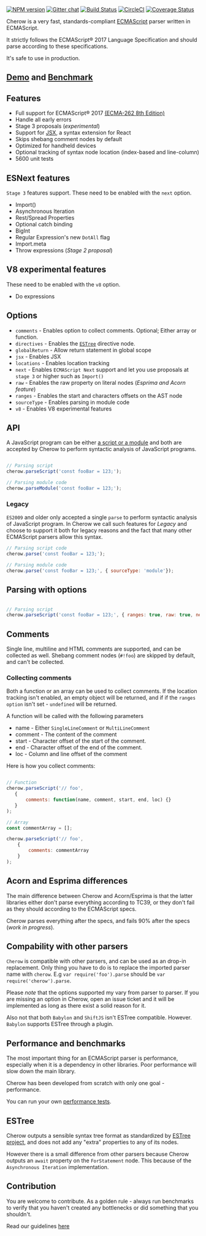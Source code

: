 [![NPM version](https://img.shields.io/npm/v/cherow.svg)](https://www.npmjs.com/package/cherow)
[![Gitter chat](https://badges.gitter.im/gitterHQ/gitter.png)](https://gitter.im/cherow/cherow)
[![Build Status](https://travis-ci.org/cherow/cherow.svg?branch=master)](https://travis-ci.org/cherow/cherow)
[![CircleCI](https://circleci.com/gh/cherow/cherow.svg?style=svg)](https://circleci.com/gh/cherow/cherow)
[![Coverage Status](https://coveralls.io/repos/github/cherow/cherow/badge.svg?branch=master)](https://coveralls.io/github/cherow/cherow?branch=master)

Cherow is a very fast, standards-compliant [ECMAScript](http://www.ecma-international.org/publications/standards/Ecma-262.htm) parser written in ECMAScript.

It strictly follows the ECMAScript® 2017 Language Specification and should parse according to these specifications.

It's safe to use in production.

## [Demo](https://cherow.github.io/cherow/) and [Benchmark](https://cherow.github.io/cherow/performance/)

## Features

- Full support for ECMAScript® 2017 [(ECMA-262 8th Edition)](http://www.ecma-international.org/publications/standards/Ecma-262.htm)
- Handle all early errors
- Stage 3 proposals (*experimental*)
- Support for [JSX](https://facebook.github.io/react/docs/jsx-in-depth.html), a syntax extension for React
- Skips shebang comment nodes by default
- Optimized for handheld devices
- Optional tracking of syntax node location (index-based and line-column)
- 5600 unit tests

## ESNext features

`Stage 3` features support. These need to be enabled with the `next` option.

- Import()
- Asynchronous Iteration
- Rest/Spread Properties
- Optional catch binding
- BigInt
- Regular Expression's new `DotAll` flag
- Import.meta
- Throw expressions (*Stage 2 proposal*)

## V8 experimental features

These need to be enabled with the `v8` option.

- Do expressions

## Options

* `comments` - Enables option to collect comments. Optional; Either array or function.
* `directives` - Enables the [`ESTree`](https://github.com/estree/estree/blob/1da8e603237144f44710360f8feb7a9977e905e0/es5.md#directive) directive node.
* `globalReturn` - Allow return statement in global scope
* `jsx` - Enables JSX
* `locations` - Enables location tracking
* `next` - Enables `ECMAScript Next` support and let you use proposals at `stage 3` or higher such as `Import()`
* `raw` - Enables the raw property on literal nodes (*Esprima and Acorn feature*)
* `ranges` - Enables the start and characters offsets on the AST node
* `sourceType` - Enables parsing in module code
* `v8` - Enables V8 experimental features

## API

A JavaScript program can be either [a script or a module](http://www.ecma-international.org/ecma-262/8.0/index.html#sec-ecmascript-language-scripts-and-modules) and
both are accepted by Cherow to perform syntactic analysis of JavaScript programs.

```js

// Parsing script
cherow.parseScript('const fooBar = 123;');

// Parsing module code
cherow.parseModule('const fooBar = 123;');

```

### Legacy

`ES2009` and older only accepted a single `parse` to perform syntactic analysis of JavaScript program. In Cherow we call such features for
*Legacy* and choose to support it both for legacy reasons and the fact that many other ECMAScript parsers allow this syntax.

```js
// Parsing script code
cherow.parse('const fooBar = 123;');

// Parsing module code
cherow.parse('const fooBar = 123;', { sourceType: 'module'});

```

## Parsing with options

```js

// Parsing script
cherow.parseScript('const fooBar = 123;', { ranges: true, raw: true, next: true});

```

## Comments

Single line, multiline and HTML comments are supported, and can be collected as well. Shebang comment nodes (`#!foo`) are
skipped by default, and can't be collected.

### Collecting comments

Both a function or an array can be used to collect comments. If the location tracking isn't enabled, an empty object will be returned, and if if the `ranges option` isn't set - `undefined` will be returned.

A function will be called with the following parameters

- name - Either `SingleLineComment` or `MultiLineComment`
- comment - The content of the comment
- start - Character offset of the start of the comment.
- end - Character offset of the end of the comment.
- loc   - Column and line offset of the comment

Here is how you collect comments:

```js

// Function
cherow.parseScript('// foo',
   {
       comments: function(name, comment, start, end, loc) {}
   }
);

// Array
const commentArray = [];

cherow.parseScript('// foo',
    {
        comments: commentArray
    }
);

```

## Acorn and Esprima differences

The main difference between Cherow and Acorn/Esprima is that the latter libraries either don't parse everything
according to TC39, or they don't fail as they should according to the ECMAScript specs.

Cherow parses everything after the specs, and fails 90% after the specs (*work in progress*).

## Compability with other parsers

`Cherow` is compatible with other parsers, and can be used as an drop-in replacement. Only thing you have to do is to 
replace the imported parser name with `cherow`. E.g `var require('foo').parse` should be `var require('cherow').parse`.

Please *note* that the options supported my vary from parser to parser. If you are missing an option in Cherow, open an issue ticket
and it will be implemented as long as there exist a solid reason for it.

Also not that both `Babylon` and `ShiftJS` isn't ESTree compatible. However. `Babylon` supports ESTree through a plugin.

## Performance and benchmarks

The most important thing for an ECMAScript parser is performance, especially when it is a
dependency in other libraries. Poor performance will slow down the main library.

Cherow has been developed from scratch with only one goal - performance.

You can run your own [performance tests](https://cherow.github.io/cherow/performance/).

## ESTree

Cherow outputs a sensible syntax tree format as standardized by [ESTree project](https://github.com/estree/estree), and does
not add any "extra" properties to any of its nodes.

However there is a small difference from other parsers because Cherow outputs an `await` property on the `ForStatement` node.
This because of the `Asynchronous Iteration` implementation.

## Contribution

 You are welcome to contribute. As a golden rule - always run benchmarks to verify that you haven't created any
 bottlenecks or did something that you shouldn't.

Read our guidelines [here](CONTRIBUTING.md)
